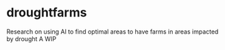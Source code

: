 # droughtfarms
Research on using AI to find optimal areas to have farms in areas impacted by drought
A WIP
